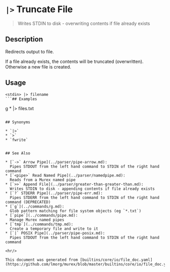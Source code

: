 # `|>` Truncate File

> Writes STDIN to disk - overwriting contents if file already exists

## Description

Redirects output to file.

If a file already exists, the contents will be truncated (overwritten).
Otherwise a new file is created.

## Usage

```
<stdin> |> filename
```## Examples

```
g * |> files.txt
```

## Synonyms

* `|>`
* `>`
* `fwrite`


## See Also

* [`->` Arrow Pipe](../parser/pipe-arrow.md):
  Pipes STDOUT from the left hand command to STDIN of the right hand command
* [`<pipe>` Read Named Pipe](../parser/namedpipe.md):
  Reads from a Murex named pipe
* [`>>` Append File](../parser/greater-than-greater-than.md):
  Writes STDIN to disk - appending contents if file already exists
* [`?` STDERR Pipe](../parser/pipe-err.md):
  Pipes STDERR from the left hand command to STDIN of the right hand command (DEPRECATED)
* [`g`](../commands/g.md):
  Glob pattern matching for file system objects (eg `*.txt`)
* [`pipe`](../commands/pipe.md):
  Manage Murex named pipes
* [`tmp`](../commands/tmp.md):
  Create a temporary file and write to it
* [`|` POSIX Pipe](../parser/pipe-posix.md):
  Pipes STDOUT from the left hand command to STDIN of the right hand command

<hr/>

This document was generated from [builtins/core/io/file_doc.yaml](https://github.com/lmorg/murex/blob/master/builtins/core/io/file_doc.yaml).